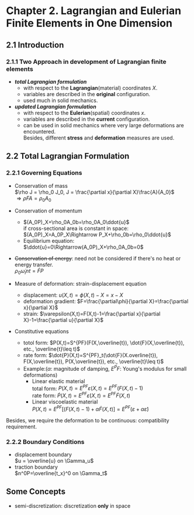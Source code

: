 # Chapter 2.  Lagrangian and Eulerian Finite Elements in One Dimension
## 2.1 Introduction  
### 2.1.1 Two Approach in development of Lagrangian finite elements  
- ***total Lagrangian formulation***  
  - with respect to the **Lagrangian**(material) coordinates $X$.  
  - variables are described in the **original** configuration.  
  - used much in solid mechanics.  
- ***updated Lagrangian formulation***  
  - with respect to the **Eulerian**(spatial) coordinates $x$.  
  - variables are described in the **current** configuration.  
  - can be used in solid mechanics where very large deformations are encountered.  
Besides, different **stress** and **deformation** measures are used.  
## 2.2 Total Lagrangian Formulation  
### 2.2.1 Governing Equations  
- Conservation of mass  
  $\rho J = \rho_0 J_0, J = \frac{\partial x}{\partial X}\frac{A}{A_0}$  
  $\Rightarrow \rho FA = \rho_0A_0$  
- Conservation of momentum  

  - $(A_0P)_X+\rho_0A_0b=\rho_0A_0\ddot{u}$  
  if cross-sectional area is constant in space:  
  $(A_0P)_X=A_0P_X\Rightarrow P_X+\rho_0b=\rho_0\ddot{u}$  
  - Equilibrium equation:  
  $\ddot{u}=0\Rightarrow(A_0P)_X+\rho_0A_0b=0$  
- ~~Conservation of energy~~: need not be considered if there's no heat or energy transfer.    
  $\rho_0\dot{\omega}_int=\dot{F}P$  
- Measure of deformation: strain-displacement equation  
  - displacement: $u(X,t)=\phi(X,t)-X=x-X$  
  - deformation gradient: $F=\frac{\partial\phi}{\partial X}=\frac{\partial x}{\partial X}$  
  - strain: $\varepsilon(X,t)=F(X,t)-1=\frac{\partial x}{\partial X}-1=\frac{\partial u}{\partial X}$  
- Constitutive equations  
  - totol form: $P(X,t)=S^{PF}(F(X,\overline{t}), \dot{F}(X,\overline{t}), etc., \overline{t}\leq t)$  
  - rate form: $\dot{P}(X,t)=S^{PF}_t(\dot{F}(X.overline{t}), F(X,\overline{t}), P(X,\overline{t}), etc., \overline{t}\leq t)$  
  - Example:($\alpha$: magnitude of damping, $E^PF$: Young's modulus for small deformations)  
    - Linear elastic material  
      total form: $P(X,t)=E^{PF}\varepsilon(X,t)=E^{PF}(F(X,t)-1)$  
      rate form: $\dot{P}(X,t)=E^{PF}\dot{\varepsilon}(X,t)=E^{PF}\dot{F}(X,t)$  
    - Linear viscoelastic material  
      $P(X,t)=E^{PF}[(F(X,t)-1)+\alpha\dot{F}(X,t)]=E^{PF}(\varepsilon+{\alpha}\dot{\varepsilon})$  
  
Besides, we require the deformation to be continuous: compatibility requirement.  
### 2.2.2 Boundary Conditions  
- displacement boundary  
  $u = \overline{u} on \Gamma_u$  
- traction boundary  
  $n^0P=\overline{t_x}^0 on \Gamma_t$

## **Some Concepts**  
- semi-discretization: discretization **only** in space
